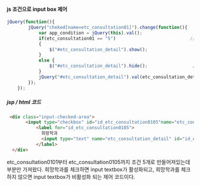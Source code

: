 
####  js 조건으로 input box 제어
```js
jQuery(function(){
        jQuery("cheked[name=etc_consultation01]").change(function(){
            var app_condition = jQuery(this).val();
            if(etc_consultation01 == "5")                            // 승인 거절일 때만 거절사유 나오게
            {
                $("#etc_consultation_detail").show();
            }
            else {
                $("#etc_consultation_detail").hide();                 // 아니면 거절 사유 숨김
            }
            jQuery("#etc_consultation_detail").val(etc_consultation_detail);
        });
    });
```


##### jsp / html 코드
```html
 <div class="input-checked-area">
       <input type="checkbox" id="id_etc_consultation0105"name="etc_consultation01" value="5"/>
           <label for="id_etc_consultation0105">
             희망학과
             <input type="text" name="etc_consultation_detail" id="id_etc_consultation_detail" value="" disabled/>
           </label>
  </div>
```
etc_consultation0101부터 etc_consultation0105까지 조건 5개로 만들어져있는데 부분만 가져왔다.
희망학과를 체크하면 input textbox가 활성화되고,
희망학과를 체크하지 않으면 input textbox가 비활성화 되는 제어 코드이다.
